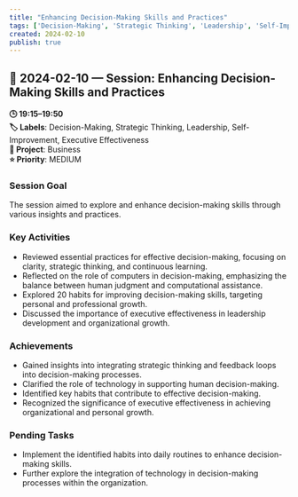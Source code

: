 ```yaml
---
title: "Enhancing Decision-Making Skills and Practices"
tags: ['Decision-Making', 'Strategic Thinking', 'Leadership', 'Self-Improvement', 'Executive Effectiveness']
created: 2024-02-10
publish: true
---
```


## 📅 2024-02-10 — Session: Enhancing Decision-Making Skills and Practices

**🕒 19:15–19:50**  
**🏷️ Labels**: Decision-Making, Strategic Thinking, Leadership, Self-Improvement, Executive Effectiveness  
**📂 Project**: Business  
**⭐ Priority**: MEDIUM  


### Session Goal
The session aimed to explore and enhance decision-making skills through various insights and practices.

### Key Activities
- Reviewed essential practices for effective decision-making, focusing on clarity, strategic thinking, and continuous learning.
- Reflected on the role of computers in decision-making, emphasizing the balance between human judgment and computational assistance.
- Explored 20 habits for improving decision-making skills, targeting personal and professional growth.
- Discussed the importance of executive effectiveness in leadership development and organizational growth.

### Achievements
- Gained insights into integrating strategic thinking and feedback loops into decision-making processes.
- Clarified the role of technology in supporting human decision-making.
- Identified key habits that contribute to effective decision-making.
- Recognized the significance of executive effectiveness in achieving organizational and personal growth.

### Pending Tasks
- Implement the identified habits into daily routines to enhance decision-making skills.
- Further explore the integration of technology in decision-making processes within the organization.

